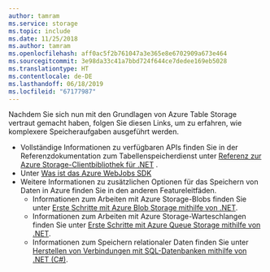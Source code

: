 ```yaml
---
author: tamram
ms.service: storage
ms.topic: include
ms.date: 11/25/2018
ms.author: tamram
ms.openlocfilehash: aff0ac5f2b761047a3e365e8e6702909a673e464
ms.sourcegitcommit: 3e98da33c41a7bbd724f644ce7dedee169eb5028
ms.translationtype: HT
ms.contentlocale: de-DE
ms.lasthandoff: 06/18/2019
ms.locfileid: "67177987"
---
```

Nachdem Sie sich nun mit den Grundlagen von Azure Table Storage vertraut gemacht haben, folgen Sie diesen Links, um zu erfahren, wie komplexere Speicheraufgaben ausgeführt werden.

* Vollständige Informationen zu verfügbaren APIs finden Sie in der Referenzdokumentation zum Tabellenspeicherdienst unter [Referenz zur Azure Storage-Clientbibliothek für .NET](https://go.microsoft.com/fwlink/?LinkID=390731) .
* Unter [Was ist das Azure WebJobs SDK](https://github.com/Azure/azure-webjobs-sdk/wiki)
* Weitere Informationen zu zusätzlichen Optionen für das Speichern von Daten in Azure finden Sie in den anderen Featureleitfäden.
  * Informationen zum Arbeiten mit Azure Storage-Blobs finden Sie unter [Erste Schritte mit Azure Blob Storage mithilfe von .NET](../articles/storage/blobs/storage-dotnet-how-to-use-blobs.md).
  * Informationen zum Arbeiten mit Azure Storage-Warteschlangen finden Sie unter [Erste Schritte mit Azure Queue Storage mithilfe von .NET](../articles/storage/queues/storage-dotnet-how-to-use-queues.md).
  * Informationen zum Speichern relationaler Daten finden Sie unter [Herstellen von Verbindungen mit SQL-Datenbanken mithilfe von .NET (C#)](../articles/sql-database/sql-database-develop-dotnet-simple.md).

